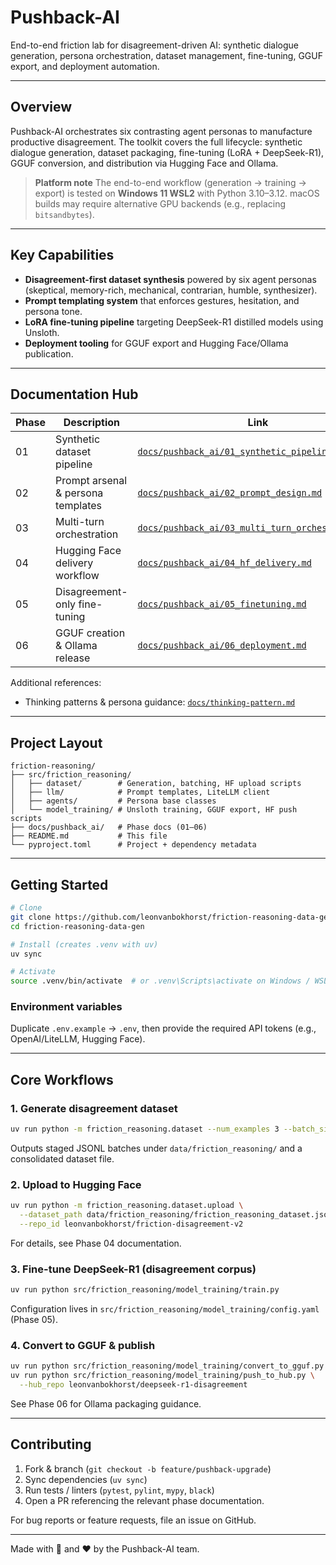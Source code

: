 # Pushback-AI

End-to-end friction lab for disagreement-driven AI: synthetic dialogue generation, persona orchestration, dataset management, fine-tuning, GGUF export, and deployment automation.

---

## Overview

Pushback-AI orchestrates six contrasting agent personas to manufacture productive disagreement. The toolkit covers the full lifecycle: synthetic dialogue generation, dataset packaging, fine-tuning (LoRA + DeepSeek-R1), GGUF conversion, and distribution via Hugging Face and Ollama.

> **Platform note**
> The end-to-end workflow (generation → training → export) is tested on **Windows 11 WSL2** with Python 3.10–3.12. macOS builds may require alternative GPU backends (e.g., replacing `bitsandbytes`).

---

## Key Capabilities

- **Disagreement-first dataset synthesis** powered by six agent personas (skeptical, memory-rich, mechanical, contrarian, humble, synthesizer).
- **Prompt templating system** that enforces gestures, hesitation, and persona tone.
- **LoRA fine-tuning pipeline** targeting DeepSeek-R1 distilled models using Unsloth.
- **Deployment tooling** for GGUF export and Hugging Face/Ollama publication.

---

## Documentation Hub

| Phase | Description                        | Link                                                                                                 |
| ----- | ---------------------------------- | ---------------------------------------------------------------------------------------------------- |
| 01    | Synthetic dataset pipeline         | [`docs/pushback_ai/01_synthetic_pipeline.md`](docs/pushback_ai/01_synthetic_pipeline.md)             |
| 02    | Prompt arsenal & persona templates | [`docs/pushback_ai/02_prompt_design.md`](docs/pushback_ai/02_prompt_design.md)                       |
| 03    | Multi-turn orchestration           | [`docs/pushback_ai/03_multi_turn_orchestration.md`](docs/pushback_ai/03_multi_turn_orchestration.md) |
| 04    | Hugging Face delivery workflow     | [`docs/pushback_ai/04_hf_delivery.md`](docs/pushback_ai/04_hf_delivery.md)                           |
| 05    | Disagreement-only fine-tuning      | [`docs/pushback_ai/05_finetuning.md`](docs/pushback_ai/05_finetuning.md)                             |
| 06    | GGUF creation & Ollama release     | [`docs/pushback_ai/06_deployment.md`](docs/pushback_ai/06_deployment.md)                             |

Additional references:

- Thinking patterns & persona guidance: [`docs/thinking-pattern.md`](docs/thinking-pattern.md)

---

## Project Layout

```
friction-reasoning/
├── src/friction_reasoning/
│   ├── dataset/        # Generation, batching, HF upload scripts
│   ├── llm/            # Prompt templates, LiteLLM client
│   ├── agents/         # Persona base classes
│   └── model_training/ # Unsloth training, GGUF export, HF push scripts
├── docs/pushback_ai/   # Phase docs (01–06)
├── README.md           # This file
└── pyproject.toml      # Project + dependency metadata
```

---

## Getting Started

```bash
# Clone
git clone https://github.com/leonvanbokhorst/friction-reasoning-data-gen.git
cd friction-reasoning-data-gen

# Install (creates .venv with uv)
uv sync

# Activate
source .venv/bin/activate  # or .venv\Scripts\activate on Windows / WSL
```

### Environment variables

Duplicate `.env.example` → `.env`, then provide the required API tokens (e.g., OpenAI/LiteLLM, Hugging Face).

---

## Core Workflows

### 1. Generate disagreement dataset

```bash
uv run python -m friction_reasoning.dataset --num_examples 3 --batch_size 3
```

Outputs staged JSONL batches under `data/friction_reasoning/` and a consolidated dataset file.

### 2. Upload to Hugging Face

```bash
uv run python -m friction_reasoning.dataset.upload \
  --dataset_path data/friction_reasoning/friction_reasoning_dataset.jsonl \
  --repo_id leonvanbokhorst/friction-disagreement-v2
```

For details, see Phase 04 documentation.

### 3. Fine-tune DeepSeek-R1 (disagreement corpus)

```bash
uv run python src/friction_reasoning/model_training/train.py
```

Configuration lives in `src/friction_reasoning/model_training/config.yaml` (Phase 05).

### 4. Convert to GGUF & publish

```bash
uv run python src/friction_reasoning/model_training/convert_to_gguf.py
uv run python src/friction_reasoning/model_training/push_to_hub.py \
  --hub_repo leonvanbokhorst/deepseek-r1-disagreement
```

See Phase 06 for Ollama packaging guidance.

---

## Contributing

1. Fork & branch (`git checkout -b feature/pushback-upgrade`)
2. Sync dependencies (`uv sync`)
3. Run tests / linters (`pytest`, `pylint`, `mypy`, `black`)
4. Open a PR referencing the relevant phase documentation.

For bug reports or feature requests, file an issue on GitHub.

---

Made with 🧠 and ❤️ by the Pushback-AI team.
